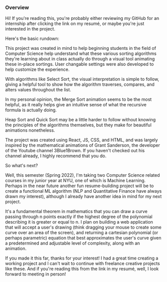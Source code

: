 ### Overview

Hi! If you're reading this, you're probably either reviewing my GitHub for an internship after clicking the link on my resumé, or maybe you're just interested
in the project.

Here's the basic rundown: 

This project was created in mind to help beginning students in the field of Computer Science help understand what these various sorting algorithms they're
learning about in class actually do through a visual tool animating these in-place sortings. User changable settings were also developed to help customize
the experience.

With algorithms like Select Sort, the visual interpretation is simple to follow, giving a helpful tool to show how the algorithm traverses, compares, and alters
values throughout the list. 

In my personal opinion, the Merge Sort animation seems to be the most helpful, as it really helps give an intuitive sense of what the recursive formula is
actually doing. 

Heap Sort and Quick Sort may be a little harder to follow without knowing the principles of the algorithms themselves, but they make for beautiful
animations nonetheless. 

The project was created using React, JS, CSS, and HTML, and was largely inspired by the mathematical animations of Grant Sanderson, the developer of the Youtube
channel 3Blue1Brown. If you haven't checked out his channel already, I highly recommend that you do.



So what's next?

Well, this semester (Spring 2022), I'm taking two Computer Science related courses in my junior year at NYU, one of which is Machine Learning. Perhaps in the
near future another fun resume-building project will be to create a functional ML algorithm (NLP and Quantitative Finance have always drawn my interest), although
I already have another idea in mind for my next project. 

It's a fundamental theorem in mathematics that you can draw a curve passing through n points exactly if the highest degree of the polynomial describing it is
greater or equal to n. I plan on building a web application that will accept a user's drawing (think dragging your mouse to create some curve over
an area of the screen), and returning a cartesian polynomial (or perhaps parametric) equation that best approximates the user's curve given
a predetermined and adjustable level of complexity, along with an animation. 

If you made it this far, thanks for your interest! I had a great time creating a working project and I can't wait to continue with freelance creative
projects like these. And if you're reading this from the link in my resumé, well, I look forward to meeting in person!
